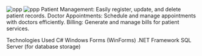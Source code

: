 ![opp](https://github.com/MSharjeelRaja/hospitaldesktop/assets/136254287/deadd5e9-d811-4815-a53a-6334e57b207e)
![ppp](https://github.com/MSharjeelRaja/hospitaldesktop/assets/136254287/793a746a-ef03-4795-8cd4-c2bddb23596f)
Patient Management: Easily register, update, and delete patient records.
Doctor Appointments: Schedule and manage appointments with doctors efficiently.
Billing: Generate and manage bills for patient services.

Technologies Used
C#
Windows Forms (WinForms)
.NET Framework
SQL Server (for database storage)

